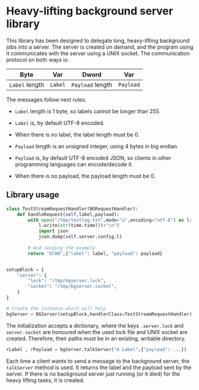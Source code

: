 # Heavy-lifting background server library

This library has been designed to delegate long, heavy-lifting background jobs into a server. The server is created on demand, and the program using it communicates with the server using a UNIX socket. The communication protocol on both ways is:

| Byte | Var | Dword | Var |
| --- | --- | --- | --- |
| `Label` length | `Label` | `Payload` length | `Payload` |

The messages follow next rules:

* `Label` length is 1 byte, so labels cannot be longer than 255.

* `Label` is, by default UTF-8 encoded.

* When there is no label, the label length must be 0.

* `Payload` length is an unsigned integer, using 4 bytes in big endian.

* `Payload` is, by default UTF-8 encoded JSON, so clients in other programming languages can encode/decode it.

* When there is no payload, the payload length must be 0.

## Library usage

```python
class TestStreamRequestHandler(BGRequestHandler):
	def handleRequest(self,label,payload):
		with open("/tmp/testlog.txt",mode="a",encoding="utf-8") as l:
			l.write(str(time.time())+"\n")
			import json
			json.dump(self.server.config,l)
		
		# And sending the example
		return "ECHO",{"label": label, "payload": payload}


setupBlock = {
	"server": {
		"lock": "/tmp/bgserver.lock",
		"socket": "/tmp/bgserver.socket",
	}
}

# Create the instance which will help
bgServer = BGServer(setupBlock,handlerClass=TestStreamRequestHandler)
```

The initialization accepts a dictionary, where the keys `.server.lock` and `server.socket` are honoured when
the used lock file and UNIX socket are created. Therefore, their paths must be in an existing, writable directory.

```python
rLabel , rPayload = bgServer.talkServer("A Label",{"payload": ...})
```

Each time a client wants to send a message to the background server, the `talkServer` method is used. It returns the
label and the payload sent by the server. If there is no background server just running (or it died) for the heavy
lifting tasks, it is created.
